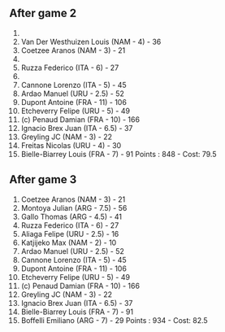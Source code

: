 ## After game 2

1.
2. Van Der Westhuizen Louis (NAM - 4) - 36
3. Coetzee Aranos (NAM - 3) - 21
4.
5. Ruzza Federico (ITA - 6) - 27
6.
7. Cannone Lorenzo (ITA - 5) - 45
8. Ardao Manuel (URU - 2.5) - 52
9. Dupont Antoine (FRA - 11) - 106
10. Etcheverry Felipe (URU - 5) - 49
11. (c) Penaud Damian (FRA - 10) - 166
12. Ignacio Brex Juan (ITA - 6.5) - 37
13. Greyling JC (NAM - 3) - 22
14. Freitas Nicolas (URU - 4) - 30
15. Bielle-Biarrey Louis (FRA - 7) - 91
    Points : 848 - Cost: 79.5

## After game 3

1.  Coetzee Aranos (NAM - 3) - 21
2.  Montoya Julian (ARG - 7.5) - 56
3.  Gallo Thomas (ARG - 4.5) - 41
4.  Ruzza Federico (ITA - 6) - 27
5.  Aliaga Felipe (URU - 2.5) - 16
6.  Katjijeko Max (NAM - 2) - 10
7.  Ardao Manuel (URU - 2.5) - 52
8.  Cannone Lorenzo (ITA - 5) - 45
9.  Dupont Antoine (FRA - 11) - 106
10. Etcheverry Felipe (URU - 5) - 49
11. (c) Penaud Damian (FRA - 10) - 166
12. Greyling JC (NAM - 3) - 22
13. Ignacio Brex Juan (ITA - 6.5) - 37
14. Bielle-Biarrey Louis (FRA - 7) - 91
15. Boffelli Emiliano (ARG - 7) - 29
    Points : 934 - Cost: 82.5
